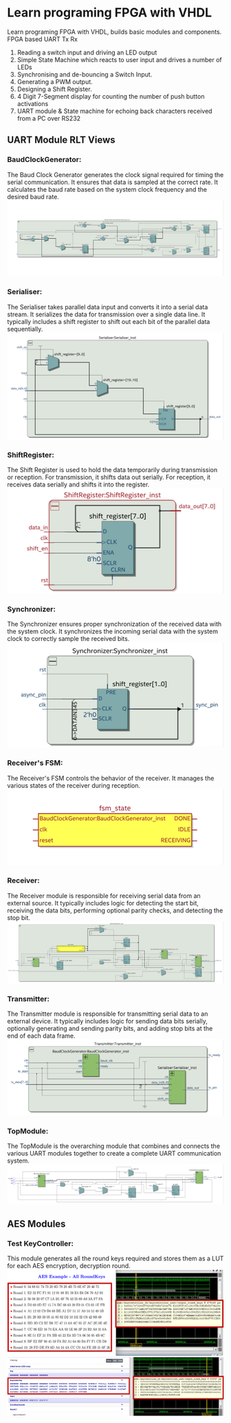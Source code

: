 # Learn programing FPGA with VHDL
Learn programing FPGA with VHDL, builds basic modules and components. FPGA based UART Tx Rx

1. Reading a switch input and driving an LED output
2. Simple State Machine which reacts to user input and drives a number of LEDs
3. Synchronising and de-bouncing a Switch Input.
4. Generating a PWM output.
5. Designing a Shift Register.
6. 4 Digit 7-Segment display for counting the number of push button activations
7. UART module & State machine for echoing back characters received from a PC over RS232

## UART Module RLT Views
### BaudClockGenerator:
The Baud Clock Generator generates the clock signal required for timing the serial communication. It ensures that data is sampled at the correct rate.
It calculates the baud rate based on the system clock frequency and the desired baud rate.
<img src="https://github.com/Qyt0109/Learn-programing-FPGA-with-VHDL/blob/main/UART/ModuleRTLViews/BaudClockGenerator.png">

### Serialiser:
The Serialiser takes parallel data input and converts it into a serial data stream. It serializes the data for transmission over a single data line.
It typically includes a shift register to shift out each bit of the parallel data sequentially.
<img src="https://github.com/Qyt0109/Learn-programing-FPGA-with-VHDL/blob/main/UART/ModuleRTLViews/Serialiser.png">

### ShiftRegister:
The Shift Register is used to hold the data temporarily during transmission or reception.
For transmission, it shifts data out serially.
For reception, it receives data serially and shifts it into the register.
<img src="https://github.com/Qyt0109/Learn-programing-FPGA-with-VHDL/blob/main/UART/ModuleRTLViews/ShiftRegister.png">

### Synchronizer:
The Synchronizer ensures proper synchronization of the received data with the system clock.
It synchronizes the incoming serial data with the system clock to correctly sample the received bits.
<img src="https://github.com/Qyt0109/Learn-programing-FPGA-with-VHDL/blob/main/UART/ModuleRTLViews/Synchronizer.png">

### Receiver's FSM:
The Receiver's FSM controls the behavior of the receiver. It manages the various states of the receiver during reception.
<img src="https://github.com/Qyt0109/Learn-programing-FPGA-with-VHDL/blob/main/UART/ModuleRTLViews/Receiver-fsm_state.png">

### Receiver:
The Receiver module is responsible for receiving serial data from an external source.
It typically includes logic for detecting the start bit, receiving the data bits, performing optional parity checks, and detecting the stop bit.
<img src="https://github.com/Qyt0109/Learn-programing-FPGA-with-VHDL/blob/main/UART/ModuleRTLViews/Receiver.png">

### Transmitter:
The Transmitter module is responsible for transmitting serial data to an external device.
It typically includes logic for sending data bits serially, optionally generating and sending parity bits, and adding stop bits at the end of each data frame.
<img src="https://github.com/Qyt0109/Learn-programing-FPGA-with-VHDL/blob/main/UART/ModuleRTLViews/Transmitter.png">

### TopModule:
The TopModule is the overarching module that combines and connects the various UART modules together to create a complete UART communication system.
<img src="https://github.com/Qyt0109/Learn-programing-FPGA-with-VHDL/blob/main/UART/ModuleRTLViews/TopModule.png">


## AES Modules

### Test KeyController:
This module generates all the round keys required and stores them as a LUT for each AES encryption, decryption round.
<img src="https://github.com/Qyt0109/Learn-programing-FPGA-with-VHDL/blob/main/Crypto/AES/RTL%20view%20and%20test/KeyTest0.png">
<img src="https://github.com/Qyt0109/Learn-programing-FPGA-with-VHDL/blob/main/Crypto/AES/RTL%20view%20and%20test/KeyTest1.png">